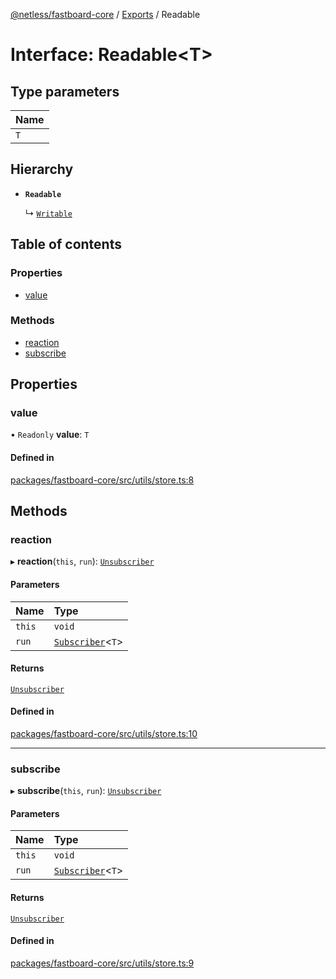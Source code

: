 [@netless/fastboard-core](../README.md) / [Exports](../modules.md) / Readable

# Interface: Readable<T\>

## Type parameters

| Name |
| :------ |
| `T` |

## Hierarchy

- **`Readable`**

  ↳ [`Writable`](Writable.md)

## Table of contents

### Properties

- [value](Readable.md#value)

### Methods

- [reaction](Readable.md#reaction)
- [subscribe](Readable.md#subscribe)

## Properties

### value

• `Readonly` **value**: `T`

#### Defined in

[packages/fastboard-core/src/utils/store.ts:8](https://github.com/netless-io/fastboard/blob/1326312/packages/fastboard-core/src/utils/store.ts#L8)

## Methods

### reaction

▸ **reaction**(`this`, `run`): [`Unsubscriber`](../modules.md#unsubscriber)

#### Parameters

| Name | Type |
| :------ | :------ |
| `this` | `void` |
| `run` | [`Subscriber`](../modules.md#subscriber)<`T`\> |

#### Returns

[`Unsubscriber`](../modules.md#unsubscriber)

#### Defined in

[packages/fastboard-core/src/utils/store.ts:10](https://github.com/netless-io/fastboard/blob/1326312/packages/fastboard-core/src/utils/store.ts#L10)

___

### subscribe

▸ **subscribe**(`this`, `run`): [`Unsubscriber`](../modules.md#unsubscriber)

#### Parameters

| Name | Type |
| :------ | :------ |
| `this` | `void` |
| `run` | [`Subscriber`](../modules.md#subscriber)<`T`\> |

#### Returns

[`Unsubscriber`](../modules.md#unsubscriber)

#### Defined in

[packages/fastboard-core/src/utils/store.ts:9](https://github.com/netless-io/fastboard/blob/1326312/packages/fastboard-core/src/utils/store.ts#L9)
